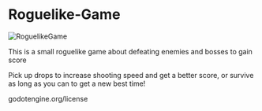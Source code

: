 # Roguelike-Game

![RoguelikeGame](https://github.com/user-attachments/assets/da302288-c2c0-4633-9d0c-7aead91f2a1a)

This is a small roguelike game about defeating enemies and bosses to gain score

Pick up drops to increase shooting speed and get a better score, or survive as long as you can to get a new best time!

godotengine.org/license
